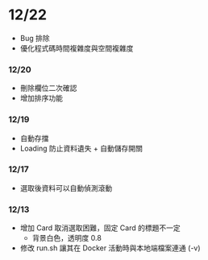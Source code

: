 # 12/22
+ Bug 排除
+ 優化程式碼時間複雜度與空間複雜度

### 12/20
+ 刪除欄位二次確認
+ 增加排序功能

### 12/19
+ 自動存擋
+ Loading 防止資料遺失 + 自動儲存開關


### 12/17
+ 選取後資料可以自動偵測滾動


### 12/13
+ 增加 Card 取消選取困難，固定 Card 的標題不一定
    + 背景白色，透明度 0.8
+ 修改 run.sh 讓其在 Docker 活動時與本地端檔案連通 (-v)
